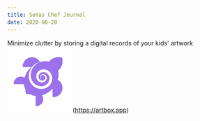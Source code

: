 ```yaml
---
title: Sonas Chef Journal
date: 2020-06-20
---
```

Minimize clutter by storing a digital records of your kids' artwork  
![](assets/artbox-icon.png)(https://artbox.app)
